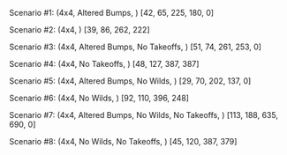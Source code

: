 Scenario #1:
  (4x4, Altered Bumps, )
  [42, 65, 225, 180, 0]

Scenario #2:
  (4x4, )
  [39, 86, 262, 222]

Scenario #3:
  (4x4, Altered Bumps, No Takeoffs, )
  [51, 74, 261, 253, 0]

Scenario #4:
  (4x4, No Takeoffs, )
  [48, 127, 387, 387]

Scenario #5:
  (4x4, Altered Bumps, No Wilds, )
  [29, 70, 202, 137, 0]

Scenario #6:
  (4x4, No Wilds, )
  [92, 110, 396, 248]

Scenario #7:
  (4x4, Altered Bumps, No Wilds, No Takeoffs, )
  [113, 188, 635, 690, 0]

Scenario #8:
  (4x4, No Wilds, No Takeoffs, )
  [45, 120, 387, 379]